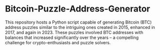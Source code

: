# Bitcoin-Puzzle-Address-Generator
This repository hosts a Python script capable of generating Bitcoin (BTC) address puzzles similar to the intriguing ones created in 2015, enhanced in 2017, and again in 2023. These puzzles involved BTC addresses with balances that increased significantly over the years – a compelling challenge for crypto-enthusiasts and puzzle solvers.
